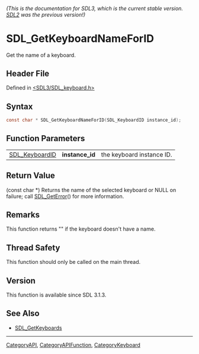 ###### (This is the documentation for SDL3, which is the current stable version. [SDL2](https://wiki.libsdl.org/SDL2/) was the previous version!)
# SDL_GetKeyboardNameForID

Get the name of a keyboard.

## Header File

Defined in [<SDL3/SDL_keyboard.h>](https://github.com/libsdl-org/SDL/blob/main/include/SDL3/SDL_keyboard.h)

## Syntax

```c
const char * SDL_GetKeyboardNameForID(SDL_KeyboardID instance_id);
```

## Function Parameters

|                                  |                 |                           |
| -------------------------------- | --------------- | ------------------------- |
| [SDL_KeyboardID](SDL_KeyboardID) | **instance_id** | the keyboard instance ID. |

## Return Value

(const char *) Returns the name of the selected keyboard or NULL on
failure; call [SDL_GetError](SDL_GetError)() for more information.

## Remarks

This function returns "" if the keyboard doesn't have a name.

## Thread Safety

This function should only be called on the main thread.

## Version

This function is available since SDL 3.1.3.

## See Also

- [SDL_GetKeyboards](SDL_GetKeyboards)

----
[CategoryAPI](CategoryAPI), [CategoryAPIFunction](CategoryAPIFunction), [CategoryKeyboard](CategoryKeyboard)

